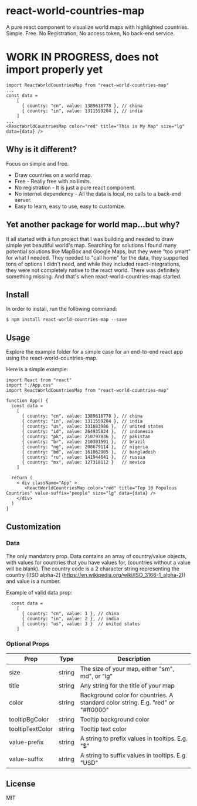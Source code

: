 # react-world-countries-map
A pure react component to visualize world maps with highlighted countries. Simple. Free. No Registration, No access token, No back-end service.

# WORK IN PROGRESS, does not import properly yet


~~~
import ReactWorldCountriesMap from "react-world-countries-map"
...
const data =
    [
      { country: "cn", value: 1389618778 }, // china
      { country: "in", value: 1311559204 }, // india
    ]
...
<ReactWorldCountriesMap color="red" title="This is My Map" size="lg" data={data} />
~~~

## Why is it different? 
Focus on simple and free. 

* Draw countries on a world map. 
* Free - Really free with no limits. 
* No registration - It is just a pure react component. 
* No internet dependency - All the data is local, no calls to a back-end server. 
* Easy to learn, easy to use, easy to customize. 

## Yet another package for world map...but why?

It all started with a fun project that I was building and needed to draw simple yet beautiful world's map. Searching for solutions I found many potential solutions like MapBox and Google Maps, but they were "too smart" for what I needed. They needed to "call home" for the data, they supported tons of options I didn't need, and while they included react-integrations, they were not completely native to the react world. There was definitely something missing. And that's when react-world-countries-map started. 

## Install

In order to install, run the following command:

~~~
$ npm install react-world-countries-map --save
~~~

## Usage

Explore the example folder for a simple case for an end-to-end react app using the react-world-countries-map. 

Here is a simple example:

~~~
import React from "react"
import "./App.css"
import ReactWorldCountriesMap from "react-world-countries-map"

function App() {
  const data =
    [
      { country: "cn", value: 1389618778 }, // china
      { country: "in", value: 1311559204 }, // india
      { country: "us", value: 331883986 },  // united states
      { country: "id", value: 264935824 },  // indonesia
      { country: "pk", value: 210797836 },  // pakistan
      { country: "br", value: 210301591 },  // brazil
      { country: "ng", value: 208679114 },  // nigeria
      { country: "bd", value: 161062905 },  // bangladesh
      { country: "ru", value: 141944641 },  // russia
      { country: "mx", value: 127318112 }   // mexico
    ]

  return (
    < div className="App" >
       <ReactWorldCountriesMap color="red" title="Top 10 Populous Countries" value-suffix="people" size="lg" data={data} />
    </div>
  )
}
~~~

## Customization

### Data
The only mandatory prop. Data contains an array of country/value objects, with values for countries that you have values for, (countries without a value will be blank). The country code is a 2 character string representing the country ([ISO alpha-2] (https://en.wikipedia.org/wiki/ISO_3166-1_alpha-2)) and value is a number.

Example of valid data prop:

~~~
  const data =
    [
      { country: "cn", value: 1 }, // china
      { country: "in", value: 2 }, // india
      { country: "us", value: 3 }  // united states
    ]
~~~

### Optional Props

| Prop             | Type   | Description |
| ---------------- | ------ | ----------- |
| size             | string | The size of your map, either "sm", md", or "lg" |
| title            | string | Any string for the title of your map |
| color            | string | Background color for countries. A standard color string. E.g. "red" or "#ff0000" |
| tooltipBgColor   | string | Tooltip background color |
| tooltipTextColor | string | Tooltip text color |
| value-prefix     | string | A string to prefix values in tooltips. E.g. "$" |
| value-suffix     | string | A string to suffix values in tooltips. E.g. "USD" |

## License
MIT
